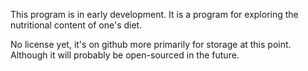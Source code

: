 This program is in early development.  It is a program for exploring the nutritional content of one's diet.

No license yet, it's on github more primarily for storage at this point.  Although it will probably be open-sourced in the future.
